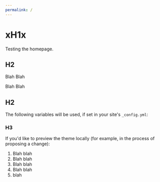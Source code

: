 ```yaml
---
permalink: /
---
```

# xH1x

Testing the homepage.

## H2

Blah Blah

Blah Blah

## H2

The following variables will be used, if set in your site's `_config.yml`:

### H3

If you'd like to preview the theme locally (for example, in the process of proposing a change):

1. Blah blah
2. Blah blah
3. Blah blah
4. Blah blah
5. blah